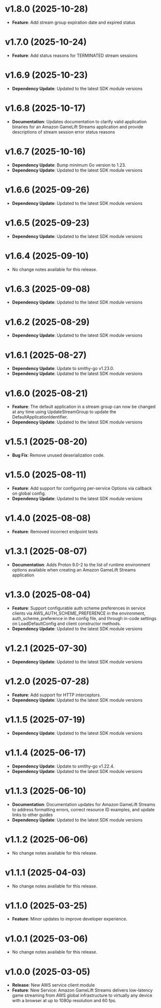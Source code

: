 # v1.8.0 (2025-10-28)

* **Feature**: Add stream group expiration date and expired status

# v1.7.0 (2025-10-24)

* **Feature**: Add status reasons for TERMINATED stream sessions

# v1.6.9 (2025-10-23)

* **Dependency Update**: Updated to the latest SDK module versions

# v1.6.8 (2025-10-17)

* **Documentation**: Updates documentation to clarify valid application binaries for an Amazon GameLift Streams application and provide descriptions of stream session error status reasons

# v1.6.7 (2025-10-16)

* **Dependency Update**: Bump minimum Go version to 1.23.
* **Dependency Update**: Updated to the latest SDK module versions

# v1.6.6 (2025-09-26)

* **Dependency Update**: Updated to the latest SDK module versions

# v1.6.5 (2025-09-23)

* **Dependency Update**: Updated to the latest SDK module versions

# v1.6.4 (2025-09-10)

* No change notes available for this release.

# v1.6.3 (2025-09-08)

* **Dependency Update**: Updated to the latest SDK module versions

# v1.6.2 (2025-08-29)

* **Dependency Update**: Updated to the latest SDK module versions

# v1.6.1 (2025-08-27)

* **Dependency Update**: Update to smithy-go v1.23.0.
* **Dependency Update**: Updated to the latest SDK module versions

# v1.6.0 (2025-08-21)

* **Feature**: The default application in a stream group can now be changed at any time using UpdateStreamGroup to update the DefaultApplicationIdentifier.
* **Dependency Update**: Updated to the latest SDK module versions

# v1.5.1 (2025-08-20)

* **Bug Fix**: Remove unused deserialization code.

# v1.5.0 (2025-08-11)

* **Feature**: Add support for configuring per-service Options via callback on global config.
* **Dependency Update**: Updated to the latest SDK module versions

# v1.4.0 (2025-08-08)

* **Feature**: Removed incorrect endpoint tests

# v1.3.1 (2025-08-07)

* **Documentation**: Adds Proton 9.0-2 to the list of runtime environment options available when creating an Amazon GameLift Streams application

# v1.3.0 (2025-08-04)

* **Feature**: Support configurable auth scheme preferences in service clients via AWS_AUTH_SCHEME_PREFERENCE in the environment, auth_scheme_preference in the config file, and through in-code settings on LoadDefaultConfig and client constructor methods.
* **Dependency Update**: Updated to the latest SDK module versions

# v1.2.1 (2025-07-30)

* **Dependency Update**: Updated to the latest SDK module versions

# v1.2.0 (2025-07-28)

* **Feature**: Add support for HTTP interceptors.
* **Dependency Update**: Updated to the latest SDK module versions

# v1.1.5 (2025-07-19)

* **Dependency Update**: Updated to the latest SDK module versions

# v1.1.4 (2025-06-17)

* **Dependency Update**: Update to smithy-go v1.22.4.
* **Dependency Update**: Updated to the latest SDK module versions

# v1.1.3 (2025-06-10)

* **Documentation**: Documentation updates for Amazon GameLift Streams to address formatting errors, correct resource ID examples, and update links to other guides
* **Dependency Update**: Updated to the latest SDK module versions

# v1.1.2 (2025-06-06)

* No change notes available for this release.

# v1.1.1 (2025-04-03)

* No change notes available for this release.

# v1.1.0 (2025-03-25)

* **Feature**: Minor updates to improve developer experience.

# v1.0.1 (2025-03-06)

* No change notes available for this release.

# v1.0.0 (2025-03-05)

* **Release**: New AWS service client module
* **Feature**: New Service: Amazon GameLift Streams delivers low-latency game streaming from AWS global infrastructure to virtually any device with a browser at up to 1080p resolution and 60 fps.

